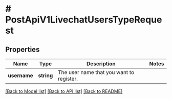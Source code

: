 # # PostApiV1LivechatUsersTypeRequest

## Properties

Name | Type | Description | Notes
------------ | ------------- | ------------- | -------------
**username** | **string** | The user name that you want to register. |

[[Back to Model list]](../../README.md#models) [[Back to API list]](../../README.md#endpoints) [[Back to README]](../../README.md)
